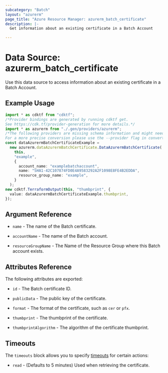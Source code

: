 ```yaml
---
subcategory: "Batch"
layout: "azurerm"
page_title: "Azure Resource Manager: azurerm_batch_certificate"
description: |-
  Get information about an existing certificate in a Batch Account

---
```


# Data Source: azurerm\_batch\_certificate

Use this data source to access information about an existing certificate in a Batch Account.

## Example Usage

```typescript
import * as cdktf from "cdktf";
/*Provider bindings are generated by running cdktf get.
See https://cdk.tf/provider-generation for more details.*/
import * as azurerm from "./.gen/providers/azurerm";
/*The following providers are missing schema information and might need manual adjustments to synthesize correctly: azurerm.
For a more precise conversion please use the --provider flag in convert.*/
const dataAzurermBatchCertificateExample =
  new azurerm.dataAzurermBatchCertificate.DataAzurermBatchCertificate(
    this,
    "example",
    {
      account_name: "examplebatchaccount",
      name: "SHA1-42C107874FD0E4A9583292A2F1098E8FE4B2EDDA",
      resource_group_name: "example",
    }
  );
new cdktf.TerraformOutput(this, "thumbprint", {
  value: dataAzurermBatchCertificateExample.thumbprint,
});

```

## Argument Reference

*   `name` - The name of the Batch certificate.

*   `accountName` - The name of the Batch account.

*   `resourceGroupName` - The Name of the Resource Group where this Batch account exists.

## Attributes Reference

The following attributes are exported:

*   `id` - The Batch certificate ID.

*   `publicData` - The public key of the certificate.

*   `format` - The format of the certificate, such as `cer` or `pfx`.

*   `thumbprint` - The thumbprint of the certificate.

*   `thumbprintAlgorithm` - The algorithm of the certificate thumbprint.

## Timeouts

The `timeouts` block allows you to specify [timeouts](https://www.terraform.io/language/resources/syntax#operation-timeouts) for certain actions:

* `read` - (Defaults to 5 minutes) Used when retrieving the certificate.

